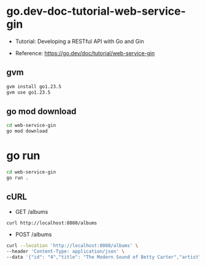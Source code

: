 # go.dev-doc-tutorial-web-service-gin

- Tutorial: Developing a RESTful API with Go and Gin

- Reference: https://go.dev/doc/tutorial/web-service-gin

## gvm

```sh
gvm install go1.23.5
gvm use go1.23.5
```

## go mod download

```sh
cd web-service-gin
go mod download
```

# go run

```sh
cd web-service-gin
go run .
```

## cURL

- GET /albums

```sh
curl http://localhost:8080/albums
```

- POST /albums

```sh
curl --location 'http://localhost:8080/albums' \
--header 'Content-Type: application/json' \
--data '{"id": "4","title": "The Modern Sound of Betty Carter","artist": "Betty Carter","price": 49.99}'
```